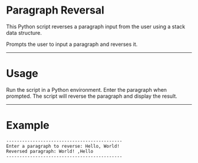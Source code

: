 # Paragraph Reversal

This Python script reverses a paragraph input from the user using a stack data structure.

Prompts the user to input a paragraph and reverses it.

---------------------------------------------------
# Usage

Run the script in a Python environment. Enter the paragraph when prompted. The script will reverse the paragraph and display the result.

---------------------------------------------------
# Example

```
--------------------------------------------
Enter a paragraph to reverse: Hello, World!
Reversed paragraph: World! ,Hello
--------------------------------------------
```
